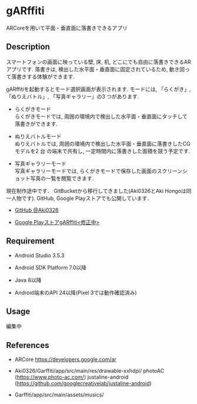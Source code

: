 gARffiti
===============

ARCoreを用いて平面・垂直面に落書きできるアプリ

## Description
スマートフォンの画面に映っている壁, 床, 机, どこにでも自由に落書きできるARアプリです. 
落書きは, 検出した水平面・垂直面に固定されているため, 動き回って落書きする体験ができます. 

gARffitiを起動するとモード選択画面が表示されます. モードには, 「らくがき」, 「ぬりえバトル」,
「写真ギャラリー」の3 つがあります. 

- らくがきモード  
らくがきモードでは, 周囲の環境内で検出した水平面・垂直面にタッチして落書きができます. 

- ぬりえバトルモード  
ぬりえバトルでは, 周囲の環境内で検出した水平面・垂直面に落書きしたCG モデルを2 台
の端末で共有し, 一定時間内に落書きした面積を競う予定です. 

- 写真ギャラリーモード  
写真ギャラリーモードでは, らくがきモードで保存した画面のスクリーンショット写真の一覧を閲覧できます. 

現在制作途中です．
GitBucketから移行してきました(Aki0326とAki Hongoは同一人物です). 
GitHub, Google Playストアでも公開しています．
  
  - [GitHub @Aki0326](https://github.com/Aki0326/gARffiti)
  
  - [Google PlayストアgARffiti<修正中>](https://play.google.com/store/apps/details?id=org.ntlab.graffiti&hl=ja)

## Requirement
- Android Studio 3.5.3

- Android SDK Platform 7.0以降

- Java 8以降

- Android端末のAPI 24以降(Pixel 3では動作確認済み)

## Usage
編集中

## References
- ARCore
  https://developers.google.com/ar

- Aki0326/Garffiti/app/src/main/res/drawable-xxhdpi/
  photoAC (https://www.photo-ac.com/)
  justaline-android (https://github.com/googlecreativelab/justaline-android)
  
- Garffiti/app/src/main/assets/musics/
